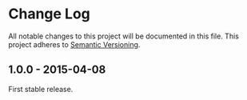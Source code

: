 # Change Log

All notable changes to this project will be documented in this file.
This project adheres to [Semantic Versioning](http://semver.org/).

## 1.0.0 - 2015-04-08

First stable release.